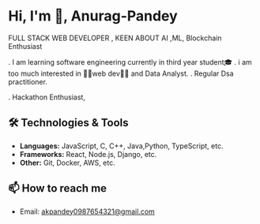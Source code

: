 # Hi, I'm 👋, Anurag-Pandey
  FULL STACK WEB DEVELOPER , KEEN ABOUT AI ,ML, 
             Blockchain Enthusiast
             
. I am learning software engineering currently        in third year student🎓
. i am too much interested in 🌟🌟web dev🌟🌟 and Data Analyst.
. Regular Dsa practitioner.

. Hackathon Enthusiast, 
## 🛠️ Technologies & Tools
- **Languages:** JavaScript, C,  C++, Java,Python, TypeScript, etc.
- **Frameworks:** React,  Node.js, Django, etc.
- **Other:** Git, Docker, AWS, etc.

## 📫 How to reach me
- Email: akpandey0987654321@gmail.com
  


